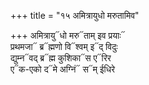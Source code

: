 +++
title = "१५ अमित्रायुधो मरुतामिव"

+++
अमित्रायु᳓धो मरु᳓ताम् इव प्रयाः᳓  
प्रथमजा᳓ ब्र᳓ह्मणो वि᳓श्वम् इ᳓द् विदुः  
द्युम्न᳓वद् ब्र᳓ह्म कुशिका᳓स ए᳓रिर  
ए᳓क-एको द᳓मे अग्निं᳓ स᳓म् ईधिरे
